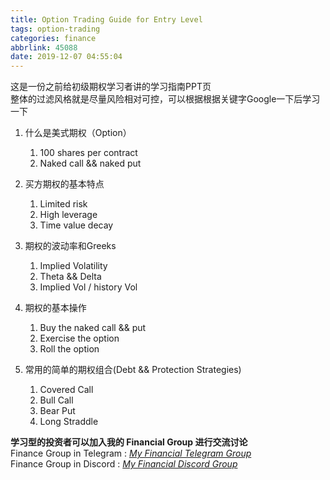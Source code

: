```yaml
---
title: Option Trading Guide for Entry Level
tags: option-trading
categories: finance
abbrlink: 45088
date: 2019-12-07 04:55:04
---
```


这是一份之前给初级期权学习者讲的学习指南PPT页  
整体的过滤风格就是尽量风险相对可控，可以根据根据关键字Google一下后学习一下  

1. 什么是美式期权（Option）

    1. 100 shares per contract
    2. Naked call && naked put

2. 买方期权的基本特点

    1. Limited risk
    2. High leverage
    3. Time value decay

3. 期权的波动率和Greeks

    1. Implied Volatility
    2. Theta && Delta 
    3. Implied Vol / history Vol

4. 期权的基本操作

    1. Buy the naked call && put
    2. Exercise the option
    3. Roll the option

5. 常用的简单的期权组合(Debt && Protection Strategies)

    1. Covered Call
    2. Bull Call
    3. Bear Put
    4. Long Straddle




**学习型的投资者可以加入我的 Financial Group 进行交流讨论**     
Finance Group in Telegram : [_My Financial Telegram Group_](https://t.me/joinchat/JAgU_xVgurGtCieh5GQ56g)   
Finance Group in Discord : [_My Financial Discord Group_](https://discord.gg/NgWdjb)
